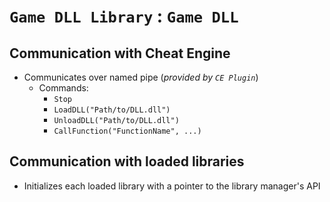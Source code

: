 # `Game DLL Library` : `Game DLL`

## Communication with Cheat Engine

- Communicates over named pipe (_provided by `CE Plugin`_)
  - Commands:
    - `Stop`
    - `LoadDLL("Path/to/DLL.dll")`
    - `UnloadDLL("Path/to/DLL.dll")`
    - `CallFunction("FunctionName", ...)`

## Communication with loaded libraries

- Initializes each loaded library with a pointer to the library manager's API
